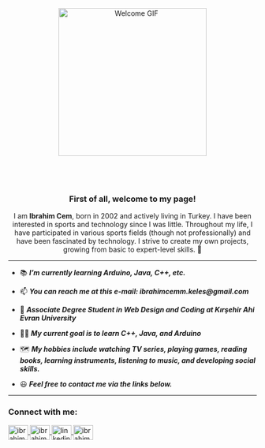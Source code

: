 <div align="center">
  <img src="https://github.com/ibrahimcemk/gifrepo" alt="Welcome GIF" style="width: 300px; height: auto; margin-bottom: 20px;" />
</div>

<div align="center">
  <marquee direction="left" behavior="scroll" scrollamount="5" style="font-size: 2em; color: #3498db; font-weight: bold;">
    👋 Hello, I'm Ibrahim Cem! Welcome to My GitHub Page 🚀
  </marquee>
</div>

<div align="center">
  <h3>First of all, welcome to my page!</h3>
  <p>
    I am <strong>Ibrahim Cem</strong>, born in 2002 and actively living in Turkey. I have been interested in sports and technology since I was little.
    Throughout my life, I have participated in various sports fields (though not professionally) and have been fascinated by technology. 
    I strive to create my own projects, growing from basic to expert-level skills. 🚀
  </p>
</div>

---

- 📚 **_I’m currently learning Arduino, Java, C++, etc._**

- 📫 **_You can reach me at this e-mail: ibrahimcemm.keles@gmail.com_**

- 📖 **_Associate Degree Student in Web Design and Coding at Kırşehir Ahi Evran University_**

- 👨‍💻 **_My current goal is to learn C++, Java, and Arduino_**

- 🗺️ **_My hobbies include watching TV series, playing games, reading books, learning instruments, listening to music, and developing social skills._**

- 😃 **_Feel free to contact me via the links below._**

---

<h3 align="left">Connect with me:</h3>
<p align="left">
  <a href="https://dev.to/ibrahimcemk" target="blank">
    <img align="center" src="https://raw.githubusercontent.com/rahuldkjain/github-profile-readme-generator/master/src/images/icons/Social/devto.svg" alt="ibrahimcemk" height="30" width="40" />
  </a>  
  <a href="https://codepen.io/ibrahimcemk" target="blank">
    <img align="center" src="https://raw.githubusercontent.com/rahuldkjain/github-profile-readme-generator/master/src/images/icons/Social/codepen.svg" alt="ibrahimcemk" height="30" width="40" />
  </a>
  <a href="https://www.linkedin.com/in/ibrahim-cem-keles/" target="blank">
    <img align="center" src="https://raw.githubusercontent.com/rahuldkjain/github-profile-readme-generator/master/src/images/icons/Social/linked-in-alt.svg" alt="linkedinbo" height="30" width="40" />
  </a>  
  <a href="https://instagram.com/ibrahimcemmk" target="blank">
    <img align="center" src="https://raw.githubusercontent.com/rahuldkjain/github-profile-readme-generator/master/src/images/icons/Social/instagram.svg" alt="ibrahimcemm.k" height="30" width="40" />
  </a>
</p>
